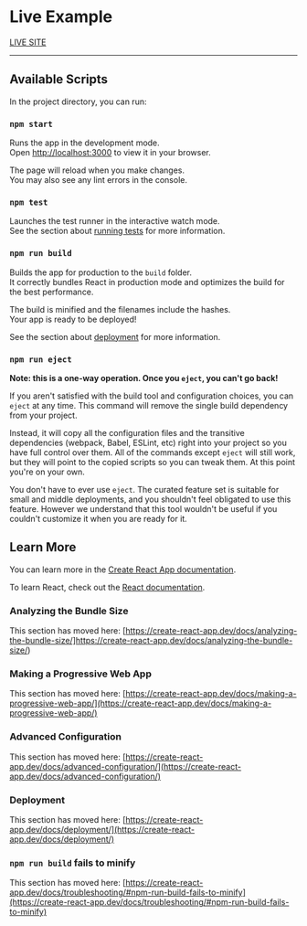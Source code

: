 # Live Example

[LIVE SITE](https://manish6549.github.io/Weather-App/)



-----------------------------------------

## Available Scripts

In the project directory, you can run:

### `npm start`

Runs the app in the development mode.\
Open [http://localhost:3000](http://localhost:3000) to view it in your browser.

The page will reload when you make changes.\
You may also see any lint errors in the console.

### `npm test`

Launches the test runner in the interactive watch mode.\
See the section about [running tests](https://create-react-app.dev/docs/running-tests/) for more information.

### `npm run build`

Builds the app for production to the `build` folder.\
It correctly bundles React in production mode and optimizes the build for the best performance.

The build is minified and the filenames include the hashes.\
Your app is ready to be deployed!

See the section about [deployment](https://create-react-app.dev/docs/deployment/) for more information.

### `npm run eject`

**Note: this is a one-way operation. Once you `eject`, you can't go back!**

If you aren't satisfied with the build tool and configuration choices, you can `eject` at any time. This command will remove the single build dependency from your project.

Instead, it will copy all the configuration files and the transitive dependencies (webpack, Babel, ESLint, etc) right into your project so you have full control over them. All of the commands except `eject` will still work, but they will point to the copied scripts so you can tweak them. At this point you're on your own.

You don't have to ever use `eject`. The curated feature set is suitable for small and middle deployments, and you shouldn't feel obligated to use this feature. However we understand that this tool wouldn't be useful if you couldn't customize it when you are ready for it.

## Learn More

You can learn more in the [Create React App documentation](https://create-react-app.dev/docs/getting-started/).

To learn React, check out the [React documentation](https://reactjs.org/).

### Analyzing the Bundle Size

This section has moved here: [https://create-react-app.dev/docs/analyzing-the-bundle-size/]https://create-react-app.dev/docs/analyzing-the-bundle-size/)

### Making a Progressive Web App

This section has moved here: [https://create-react-app.dev/docs/making-a-progressive-web-app/](https://create-react-app.dev/docs/making-a-progressive-web-app/)

### Advanced Configuration

This section has moved here: [https://create-react-app.dev/docs/advanced-configuration/](https://create-react-app.dev/docs/advanced-configuration/)

### Deployment

This section has moved here: [https://create-react-app.dev/docs/deployment/](https://create-react-app.dev/docs/deployment/)

### `npm run build` fails to minify

This section has moved here: [https://create-react-app.dev/docs/troubleshooting/#npm-run-build-fails-to-minify](https://create-react-app.dev/docs/troubleshooting/#npm-run-build-fails-to-minify)
